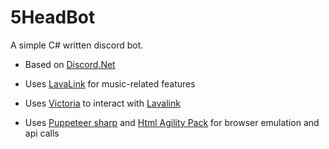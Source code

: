 # 5HeadBot
A simple C# written discord bot.

- Based on [Discord.Net](https://github.com/discord-net/Discord.Net)

- Uses [LavaLink](https://github.com/Frederikam/Lavalink) for music-related features

- Uses [Victoria](https://github.com/Yucked/Victoria) to interact with [Lavalink](https://github.com/Frederikam/Lavalink)

- Uses [Puppeteer sharp](https://github.com/hardkoded/puppeteer-sharp) and [Html Agility Pack](https://github.com/zzzprojects/html-agility-pack) for browser emulation and api calls
